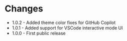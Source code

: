 # Changes

* 1.0.2 - Added theme color fixes for GitHub Copilot
* 1.0.1 - Added support for VSCode interactive mode UI
* 1.0.0 - First public release
